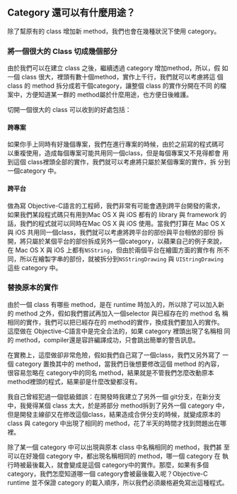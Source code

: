 Category 還可以有什麼用途？
---------------------------

除了幫原有的 class 增加新 method，我們也會在幾種狀況下使用 category。

### 將一個很大的 Class 切成幾個部分

由於我們可以在建立 class 之後，繼續透過 category 增加method，所以，假
如一個 class 很大，裡頭有數十個method，實作上千行，我們就可以考慮將這
個 class 的 method 拆分成若干個category，讓整個 class 的實作分開在不同
的檔案中，方便知道某一群的 method屬於什麼用途，也方便日後維護。

切開一個很大的 class 可以收到的好處包括：

#### 跨專案

如果你手上同時有好幾個專案，我們在進行專案的時候，由於之前寫的程式碼可
以重複使用，造成每個專案可能共用同一個class，但是每個專案又不見得都會
用到這個 class裡頭全部的實作，我們就可以考慮將只屬於某個專案的實作，拆
分到一個category 中。

#### 跨平台

做為寫 Objective-C語言的工程師，我們非常有可能會遇到跨平台開發的需求，
如果我們某段程式碼只有用到Mac OS X 與 iOS 都有的 library 與 framework
的話，我們的程式就可以同時在Mac OS X 與 iOS 使用。當我們打算在 Mac OS
X 與 iOS 共用同一個class，我們就可以考慮將跨平台的部份與平台相依的部份
拆開，將只屬於某個平台的部份拆成另外一個category，以蘋果自己的例子來說，
在 Mac OS X 與 iOS 上都有`NSString`，但由於兩個平台在繪圖方面的實作有
所不同，所以在繪製字串的部份，就被拆分到`NSStringDrawing` 與
`UIStringDrawing` 這些 category 中。

### 替換原本的實作

由於一個 class 有哪些 method，是在 runtime 時加入的，所以除了可以加入新
的 method 之外，假如我們嘗試再加入一個selector 與已經存在的 method 名
稱相同的實作，我們可以把已經存在的 method的實作，換成我們要加入的實作。
這麼做在 Objective-C語言中是完全合法的，如果 category 裡頭出現了名稱相
同的 method，compiler還是容許編譯成功，只會跳出簡單的警告訊息。

在實務上，這麼做卻非常危險，假如我們自己寫了一個class，我們又另外寫了
一個 category 置換其中的 method，當我們日後想要修改這個 method 的內容，
很容易忽略在 category中的同名 method，結果就是不管我們怎麼改動原本
method裡頭的程式，結果卻是什麼改變都沒有。

我自己曾經犯過一個低級錯誤：在開發時我建立了另外一個 git分支，在新分支
中，我覺得某個 class 太大，於是將部分 method拆到了另外一個 category 中，
但是開發主線卻又在修改這個class，結果造成合併分支的時候，就變成原本的
class 與 category 中出現了相同的 method，花了半天的時間才找到問題出在哪
裡。

除了某一個 category 中可以出現與原本 class 中名稱相同的 method，我們甚
至可以在好幾個 category 中，都出現名稱相同的 method，哪一個 category 在
執行時被最後載入，就會變成是這個 category中的實作。那麼，如果有多個
category，我們怎麼知道哪一個 category會被最後載入呢？Objective-C
runtime 並不保證 category 的載入順序，所以我們必須嚴格避免寫出這種程式。
